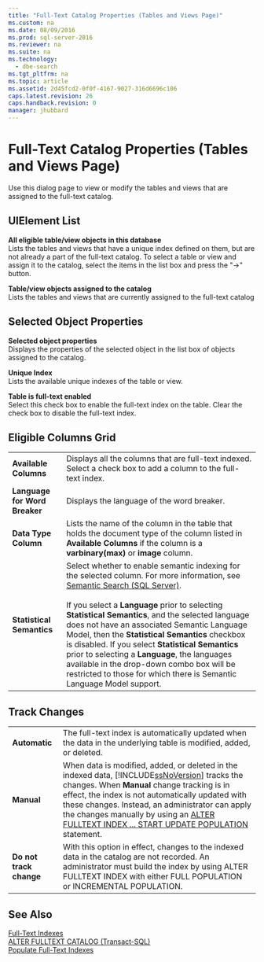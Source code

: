 ```yaml
---
title: "Full-Text Catalog Properties (Tables and Views Page)"
ms.custom: na
ms.date: 08/09/2016
ms.prod: sql-server-2016
ms.reviewer: na
ms.suite: na
ms.technology: 
  - dbe-search
ms.tgt_pltfrm: na
ms.topic: article
ms.assetid: 2d45fcd2-0f0f-4167-9027-316d6696c106
caps.latest.revision: 26
caps.handback.revision: 0
manager: jhubbard
---
```

# Full-Text Catalog Properties (Tables and Views Page)
Use this dialog page to view or modify the tables and views that are assigned to the full-text catalog.  
  
## UIElement List  
 **All eligible table/view objects in this database**  
 Lists the tables and views that have a unique index defined on them, but are not already a part of the full-text catalog. To select a table or view and assign it to the catalog, select the items in the list box and press the "->" button.  
  
 **Table/view objects assigned to the catalog**  
 Lists the tables and views that are currently assigned to the full-text catalog  
  
## Selected Object Properties  
 **Selected object properties**  
 Displays the properties of the selected object in the list box of objects assigned to the catalog.  
  
 **Unique Index**  
 Lists the available unique indexes of the table or view.  
  
 **Table is full-text enabled**  
 Select this check box to enable the full-text index on the table. Clear the check box to disable the full-text index.  
  
## Eligible Columns Grid  
  
|||  
|-|-|  
|**Available Columns**|Displays all the columns that are full-text indexed. Select a check box to add a column to the full-text index.|  
|**Language for Word Breaker**|Displays the language of the word breaker.|  
|**Data Type Column**|Lists the name of the column in the table that holds the document type of the column listed in **Available Columns** if the column is a **varbinary(max)** or **image** column.|  
|**Statistical Semantics**|Select whether to enable semantic indexing for the selected column. For more information, see [Semantic Search (SQL Server)](../../Topics/TopicNameNotContainA/Semantic-Search--SQL-Server-.md).<br /><br /> If you select a **Language** prior to selecting **Statistical Semantics**, and the selected language does not have an associated Semantic Language Model, then the **Statistical Semantics** checkbox is disabled. If you select **Statistical Semantics** prior to selecting a **Language**, the languages available in the drop-down combo box will be restricted to those for which there is Semantic Language Model support.|  
  
## Track Changes  
  
|||  
|-|-|  
|**Automatic**|The full-text index is automatically updated when the data in the underlying table is modified, added, or deleted.|  
|**Manual**|When data is modified, added, or deleted in the indexed data, [!INCLUDE[ssNoVersion](../../Topics/TopicNameContainA/tokens/ssNoVersion_md.md)] tracks the changes. When **Manual** change tracking is in effect, the index is not automatically updated with these changes. Instead, an administrator can apply the changes manually by using an [ALTER FULLTEXT INDEX ... START UPDATE POPULATION](assetId:///b6fbe9e6-3033-4d1b-b6bf-1437baeefec3) statement.|  
|**Do not track change**|With this option in effect, changes to the indexed data in the catalog are not recorded. An administrator must build the index by using ALTER FULLTEXT INDEX with either FULL POPULATION or INCREMENTAL POPULATION.|  
  
## See Also  
 [Full-Text Indexes](assetId:///d7a8bd93-e2d7-4a40-82ef-39069e65523b)   
 [ALTER FULLTEXT CATALOG (Transact-SQL)](assetId:///31a47aaf-6c7f-48a4-a86a-d57aec66c9cb)   
 [Populate Full-Text Indexes](../../Topics/TopicNameNotContainA/Populate-Full-Text-Indexes.md)